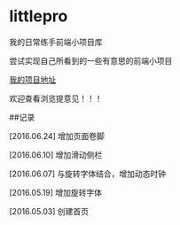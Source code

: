 # littlepro
我的日常练手前端小项目库

尝试实现自己所看到的一些有意思的前端小项目

[我的项目地址](http://yehbeats.github.io/littlepro/)

欢迎查看浏览提意见！！！

##记录

[2016.06.24] 增加页面卷脚

[2016.06.10] 增加滑动侧栏

[2016.06.07] 与旋转字体结合，增加动态时钟

[2016.05.19] 增加旋转字体

[2016.05.03] 创建首页





